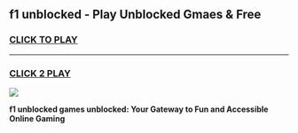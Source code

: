 
## f1 unblocked - Play Unblocked Gmaes & Free
<h3>
<a href="https://news.freeplayer.one?title=f1_unblocked&ref=23F">CLICK TO PLAY</a></h3>
<hr>

<h3>
<a href="https://news.freeplayer.one?title=f1_unblocked&ref=23F">CLICK 2 PLAY</a>
  
</h3>

<a href="https://news.freeplayer.one?title=f1_unblocked&ref=23F/"><img src="https://clearcache.store/games.png"></a>


**f1 unblocked games unblocked: Your Gateway to Fun and Accessible Online Gaming**
